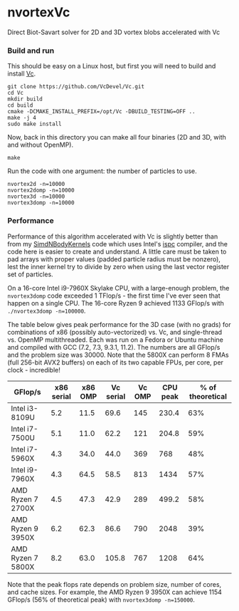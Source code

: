 # nvortexVc
Direct Biot-Savart solver for 2D and 3D vortex blobs accelerated with Vc

### Build and run
This should be easy on a Linux host, but first you will need to build and install [Vc](https://github.com/VcDevel/Vc).

    git clone https://github.com/VcDevel/Vc.git
    cd Vc
    mkdir build
    cd build
    cmake -DCMAKE_INSTALL_PREFIX=/opt/Vc -DBUILD_TESTING=OFF ..
    make -j 4
    sudo make install

Now, back in this directory you can make all four binaries (2D and 3D, with and without OpenMP).

    make

Run the code with one argument: the number of particles to use.

    nvortex2d -n=10000
    nvortex2domp -n=10000
    nvortex3d -n=10000
    nvortex3domp -n=10000

### Performance
Performance of this algorithm accelerated with Vc is slightly better than from my [SimdNBodyKernels](https://github.com/markstock/SimdNBodyKernels) code which uses Intel's [ispc](https://github.com/ispc/ispc/) compiler, and the code here is easier to create and understand. A little care must be taken to pad arrays with proper values (padded particle radius must be nonzero), lest the inner kernel try to divide by zero when using the last vector register set of particles.

On a 16-core Intel i9-7960X Skylake CPU, with a large-enough problem, the `nvortex3domp` code exceeded 1 TFlop/s - the first time I've ever seen that happen on a single CPU. The 16-core Ryzen 9 achieved 1133 GFlop/s with `./nvortex3domp -n=100000`.

The table below gives peak performance for the 3D case (with no grads) for combinations of x86 (possibly auto-vectorized) vs. Vc, and single-thread vs. OpenMP multithreaded. Each was run on a Fedora or Ubuntu machine and compiled with GCC (7.2, 7.3, 9.3.1, 11.2). The numbers are all GFlop/s and the problem size was 30000. Note that the 5800X can perform 8 FMAs (full 256-bit AVX2 buffers) on each of its two capable FPUs, per core, per clock - incredible!

| GFlop/s           | x86 serial | x86 OMP | Vc serial | Vc OMP | CPU peak | % of theoretical |
|-------------------|------------|---------|-----------|--------|----------|------------------|
| Intel i3-8109U    |     5.2    |   11.5  |   69.6    |  145   |   230.4  |        63%       |
| Intel i7-7500U    |     5.1    |   11.0  |   62.2    |  121   |   204.8  |        59%       |
| Intel i7-5960X    |     4.3    |   34.0  |   44.0    |  369   |   768    |        48%       |
| Intel i9-7960X    |     4.3    |   64.5  |   58.5    |  813   |  1434    |        57%       |
| AMD Ryzen 7 2700X |     4.5    |   47.3  |   42.9    |  289   |   499.2  |        58%       |
| AMD Ryzen 9 3950X |     6.2    |   62.3  |   86.6    |  790   |  2048    |        39%       |
| AMD Ryzen 7 5800X |     8.2    |   63.0  |  105.8    |  767   |  1208    |        64%       |

Note that the peak flops rate depends on problem size, number of cores, and cache sizes. For example, the AMD Ryzen 9 3950X can achieve 1154 GFlop/s (56% of theoretical peak) with `nvortex3domp -n=150000`.

